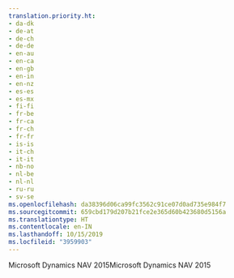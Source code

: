 ```yaml
---
translation.priority.ht:
- da-dk
- de-at
- de-ch
- de-de
- en-au
- en-ca
- en-gb
- en-in
- en-nz
- es-es
- es-mx
- fi-fi
- fr-be
- fr-ca
- fr-ch
- fr-fr
- is-is
- it-ch
- it-it
- nb-no
- nl-be
- nl-nl
- ru-ru
- sv-se
ms.openlocfilehash: da38396d06ca99fc3562c91ce07d0ad735e984f7
ms.sourcegitcommit: 659cbd179d207b21fce2e365d60b423680d5156a
ms.translationtype: HT
ms.contentlocale: en-IN
ms.lasthandoff: 10/15/2019
ms.locfileid: "3959903"
---
```

<span data-ttu-id="aca79-101">Microsoft Dynamics NAV 2015</span><span class="sxs-lookup"><span data-stu-id="aca79-101">Microsoft Dynamics NAV 2015</span></span>